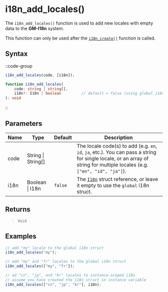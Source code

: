 # i18n_add_locales()

The `i18n_add_locales()` function is used to add new locales with empty data to the **GM-I18n** system.

This function can only be used after the [`i18n_create()`](/v1/api-reference/functions/i18n-create) function is called.

## Syntax

::code-group
```js [Usage]
i18n_add_locales(code, [i18n]);
```

```ts [Signature]
function i18n_add_locales(
    code: string | string[],
    i18n?: I18n | boolean         // default = false (using global i18n struct)
): void
```
::

## Parameters

| Name        | Type              | Default      | Description |
|-------------|-------------------|--------------|-------------|
| code        | String \| String\[] |              | The locale code(s) to add (e.g. `en`, `id`, `ja`, etc.). You can pass a string for single locale, or an array of string for multiple locales (e.g. `["en", "id", "ja"]`). |
| i18n        | Boolean \| I18n | `false`      | The [`I18n`](/v1/api-reference/functions/i18n-create) struct reference, or leave it empty to use the `global` i18n struct. |

## Returns

> `Void`

## Examples

```js [Create Event]
// add "my" locale to the global i18n struct
i18n_add_locales("my");

// add "my" and "fr" locales to the global i18n struct
i18n_add_locales(["my", "fr"]);

// ad "cn", "jp", and "kr" locales to instance-scoped i18n
// assume you have created the i18n struct in instance variable
i18n_add_locales(["cn", "jp", "kr"], i18n);
```
